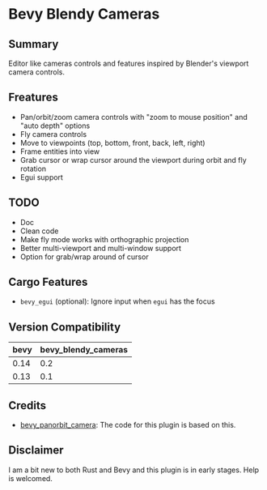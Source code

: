 # Bevy Blendy Cameras

## Summary

Editor like cameras controls and features inspired by Blender's viewport 
camera controls.

## Freatures

- Pan/orbit/zoom camera controls with "zoom to mouse position" and 
  "auto depth" options
- Fly camera controls
- Move to viewpoints (top, bottom, front, back, left, right)
- Frame entities into view
- Grab cursor or wrap cursor around the viewport during orbit and fly rotation
- Egui support

## TODO

- Doc
- Clean code
- Make fly mode works with orthographic projection
- Better multi-viewport and multi-window support
- Option for grab/wrap around of cursor

## Cargo Features

- `bevy_egui` (optional): Ignore input when `egui` has the focus

## Version Compatibility

| bevy | bevy_blendy_cameras |
|------|---------------------|
| 0.14 | 0.2                 |
| 0.13 | 0.1                 |

## Credits

- [bevy_panorbit_camera](https://github.com/Plong/bevy_panorbit_camera): The 
code for this plugin is based on this.

## Disclaimer

I am a bit new to both Rust and Bevy and this plugin is in early stages. Help 
is welcomed.
